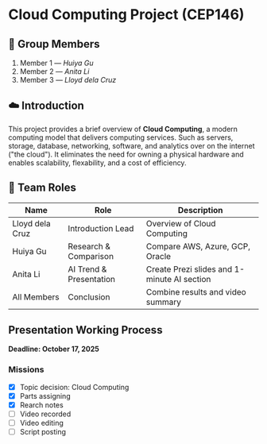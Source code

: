 # Cloud Computing Project (CEP146)

## 👥 Group Members
1. Member 1 — *Huiya Gu*
2. Member 2 — *Anita Li*
3. Member 3 — *Lloyd dela Cruz*

## ☁️ Introduction
This project provides a brief overview of **Cloud Computing**, a modern computing model that delivers computing services. Such as servers, storage, database, networking, software, and analytics over on the internet ("the cloud"). It eliminates the need for owning a physical hardware and enables scalability, flexability, and a cost of efficiency.

## 👥 Team Roles

| Name | Role | Description |
|------|------|-------------|
| Lloyd dela Cruz | Introduction Lead | Overview of Cloud Computing |
| Huiya Gu | Research & Comparison | Compare AWS, Azure, GCP, Oracle |
| Anita Li | AI Trend & Presentation | Create Prezi slides and 1-minute AI section |
| All Members | Conclusion | Combine results and video summary |

## Presentation Working Process
**Deadline: October 17, 2025**
### Missions

- [x] Topic decision: Cloud Computing 
- [x] Parts assigning
- [x] Rearch notes
- [ ] Video recorded
- [ ] Video editing
- [ ] Script posting
